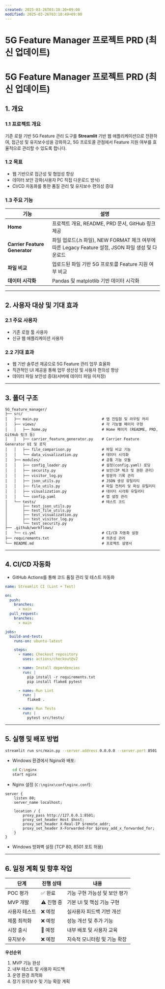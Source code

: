 ```yaml
---
created: 2025-03-26T03:10:20+09:00
modified: 2025-03-26T03:10:49+09:00
---
```


# 5G Feature Manager 프로젝트 PRD (최신 업데이트)

# **5G Feature Manager 프로젝트 PRD (최신 업데이트)**

## **1. 개요**

### **1.1 프로젝트 개요**

기존 로컬 기반 5G Feature 관리 도구를 **Streamlit** 기반 웹 애플리케이션으로 전환하여, 접근성 및 유지보수성을 강화하고, 5G 프로토콜 관점에서 Feature 지원 여부를 효율적으로 관리할 수 있도록 합니다.

### **1.2 목표**

- 웹 기반으로 접근성 및 협업성 향상
- 데이터 보안 강화(사용자 PC 직접 다운로드 방식)
- CI/CD 자동화를 통한 품질 관리 및 유지보수 편의성 증대

### **1.3 주요 기능**

|기능|설명|
|---|---|
|**Home**|프로젝트 개요, README, PRD 문서, GitHub 링크 제공|
|**Carrier Feature Generator**|파일 업로드(.h 파일), NEW FORMAT 체크 여부에 따른 Legacy Feature 설정, JSON 파일 생성 및 다운로드|
|**파일 비교**|업로드된 파일 기반 5G 프로토콜 Feature 지원 여부 비교|
|**데이터 시각화**|Pandas 및 matplotlib 기반 데이터 시각화|

---

## **2. 사용자 대상 및 기대 효과**

### **2.1 주요 사용자**

- 기존 로컬 툴 사용자
- 신규 웹 애플리케이션 사용자

### **2.2 기대 효과**

- 웹 기반 솔루션 제공으로 5G Feature 관리 업무 효율화
- 직관적인 UI 제공을 통해 업무 생산성 및 사용자 편의성 향상
- 데이터 파일 보안성 증대(서버에 데이터 파일 미저장)

---

## **3. 폴더 구조**

```
5G_feature_manager/
├── src/
│   ├── main.py                             # 앱 진입점 및 라우팅 처리
│   ├── views/                              # 각 기능별 페이지 구현
│   │   ├── home.py                         # Home 페이지 (README, PRD, GitHub 링크 등)
│   │   ├── carrier_feature_generator.py    # Carrier Feature Generator UI 및 로직
│   │   ├── file_comparison.py              # 파일 비교 기능
│   │   └── data_visualization.py           # 데이터 시각화
│   ├── modules/                            # 공통 기능 모듈
│   │   ├── config_loader.py                # 설정(config.yaml) 로딩
│   │   ├── security.py                     # 보안(IP 체크 및 권한 관리)
│   │   ├── visitor_log.py                  # 방문자 기록 관리
│   │   ├── json_utils.py                   # JSON 생성 유틸리티
│   │   ├── file_utils.py                   # 파일 전처리 및 파싱 유틸리티
│   │   ├── visualization.py                # 데이터 시각화 유틸리티
│   │   └── config.yaml                     # 앱 설정 관리
│   └── tests/                              # 테스트 코드
│       ├── test_json_utils.py
│       ├── test_file_utils.py
│       ├── test_visualization.py
│       ├── test_visitor_log.py
│       └── test_security.py
├── .github/workflows/
│   └── ci.yml                              # CI/CD 자동화 설정
├── requirements.txt                        # 의존성 관리
└── README.md                               # 프로젝트 설명서
```

---

## **4. CI/CD 자동화**

- GitHub Actions를 통해 코드 품질 관리 및 테스트 자동화

```yaml
name: Streamlit CI (Lint + Test)

on:
  push:
    branches:
      - main
  pull_request:
    branches:
      - main

jobs:
  build-and-test:
    runs-on: ubuntu-latest

    steps:
      - name: Checkout repository
        uses: actions/checkout@v2

      - name: Install dependencies
        run: |
          pip install -r requirements.txt
          pip install flake8 pytest

      - name: Run Lint
        run: |
          flake8 .

      - name: Run Tests
        run: |
          pytest src/tests/
```

---

## **5. 실행 및 배포 방법**

```bash
streamlit run src/main.py --server.address 0.0.0.0 --server.port 8501
```

- Windows 환경에서 Nginx와 배포:
    ```bash
    cd C:\nginx
    start nginx
    ```

- Nginx 설정 (`C:\nginx\conf\nginx.conf`):

```nginx
server {
    listen 80;
    server_name localhost;

    location / {
        proxy_pass http://127.0.0.1:8501;
        proxy_set_header Host $host;
        proxy_set_header X-Real-IP $remote_addr;
        proxy_set_header X-Forwarded-For $proxy_add_x_forwarded_for;
    }
}
```

- Windows 방화벽 설정 (TCP 80, 8501 포트 허용)

---

## **6. 일정 계획 및 향후 작업**

|단계|진행 상태|내용|
|---|---|---|
|POC 평가|✅ 완료|기능 구현 가능성 및 보안 평가|
|MVP 개발|⚠️ 진행 중|기본 UI 및 핵심 기능 구현|
|사용자 테스트|❌ 예정|실사용자 피드백 기반 개선|
|제품 최적화|❌ 예정|성능 개선 및 추가 기능|
|시장 출시|🚀 예정|내부 배포 및 사용자 교육|
|유지보수|❌ 예정|지속적 모니터링 및 기능 확장|

**우선순위**

1. MVP 기능 완성
2. 내부 테스트 및 사용자 피드백
3. 운영 환경 최적화
4. 장기 유지보수 및 기능 확장 계획
